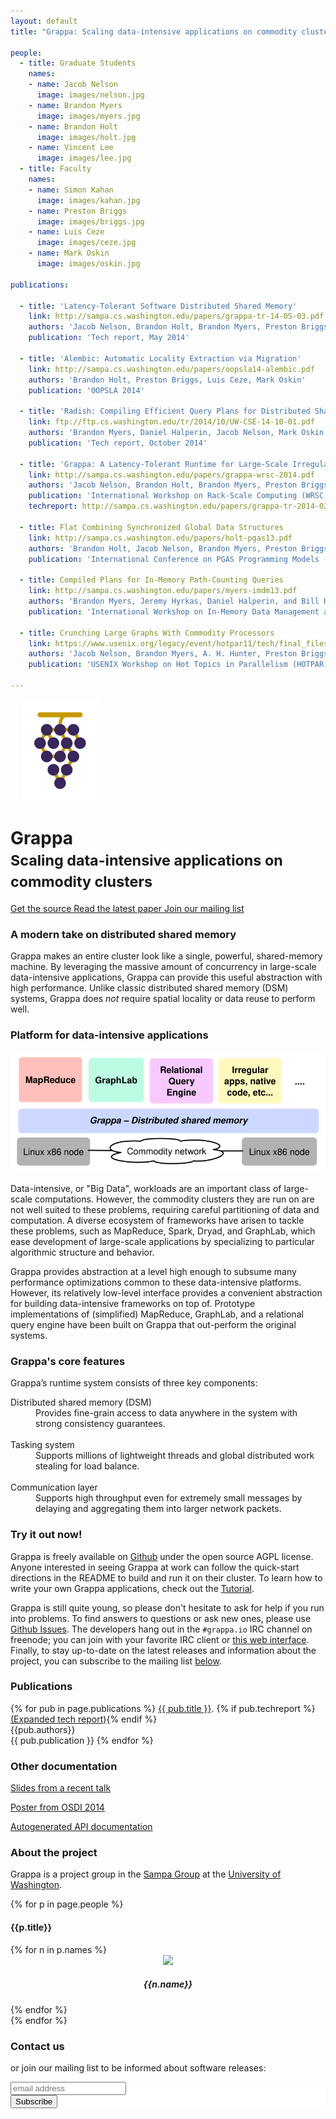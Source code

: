 ```yaml
---
layout: default
title: "Grappa: Scaling data-intensive applications on commodity clusters"

people:
  - title: Graduate Students
    names:
    - name: Jacob Nelson
      image: images/nelson.jpg
    - name: Brandon Myers
      image: images/myers.jpg
    - name: Brandon Holt
      image: images/holt.jpg
    - name: Vincent Lee
      image: images/lee.jpg
  - title: Faculty
    names:
    - name: Simon Kahan
      image: images/kahan.jpg
    - name: Preston Briggs
      image: images/briggs.jpg
    - name: Luis Ceze
      image: images/ceze.jpg
    - name: Mark Oskin
      image: images/oskin.jpg

publications:

  - title: 'Latency-Tolerant Software Distributed Shared Memory'
    link: http://sampa.cs.washington.edu/papers/grappa-tr-14-05-03.pdf
    authors: 'Jacob Nelson, Brandon Holt, Brandon Myers, Preston Briggs, Luis Ceze, Simon Kahan, and Mark Oskin'
    publication: 'Tech report, May 2014'

  - title: 'Alembic: Automatic Locality Extraction via Migration'
    link: http://sampa.cs.washington.edu/papers/oopsla14-alembic.pdf
    authors: 'Brandon Holt, Preston Briggs, Luis Ceze, Mark Oskin'
    publication: 'OOPSLA 2014'
  
  - title: 'Radish: Compiling Efficient Query Plans for Distributed Shared Memory'
    link: ftp://ftp.cs.washington.edu/tr/2014/10/UW-CSE-14-10-01.pdf
    authors: 'Brandon Myers, Daniel Halperin, Jacob Nelson, Mark Oskin, Luis Ceze, Bill Howe'
    publication: 'Tech report, October 2014'

  - title: 'Grappa: A Latency-Tolerant Runtime for Large-Scale Irregular Applications'
    link: http://sampa.cs.washington.edu/papers/grappa-wrsc-2014.pdf
    authors: 'Jacob Nelson, Brandon Holt, Brandon Myers, Preston Briggs, Luis Ceze, Simon Kahan, and Mark Oskin'
    publication: 'International Workshop on Rack-Scale Computing (WRSC w/EuroSys), April 2014'
    techreport: http://sampa.cs.washington.edu/papers/grappa-tr-2014-02.pdf

  - title: Flat Combining Synchronized Global Data Structures
    link: http://sampa.cs.washington.edu/papers/holt-pgas13.pdf
    authors: 'Brandon Holt, Jacob Nelson, Brandon Myers, Preston Briggs, Luis Ceze, Simon Kahan, and Mark Oskin'
    publication: 'International Conference on PGAS Programming Models (PGAS), October 2013'

  - title: Compiled Plans for In-Memory Path-Counting Queries
    link: http://sampa.cs.washington.edu/papers/myers-imdm13.pdf
    authors: 'Brandon Myers, Jeremy Hyrkas, Daniel Halperin, and Bill Howe'
    publication: 'International Workshop on In-Memory Data Management and Analytics (IMDM w/ VLDB), August 2013'

  - title: Crunching Large Graphs With Commodity Processors
    link: https://www.usenix.org/legacy/event/hotpar11/tech/final_files/Nelson.pdf
    authors: 'Jacob Nelson, Brandon Myers, A. H. Hunter, Preston Briggs, Luis Ceze, Carl Ebeling, Dan Grossman, Simon Kahan, Mark Oskin'
    publication: 'USENIX Workshop on Hot Topics in Parallelism (HOTPAR), June 2011'
  
---
```


<div class="page-header">
  <div class="pull-left" style="padding-left:20px">
    <img src="images/logo.svg" />
  </div>
  <h1>
    Grappa <br/>
    <small>Scaling data-intensive applications on commodity clusters</small>
  </h1>
</div>

<div class="btn-grp">

<a type="button" class="btn btn-default btn-lg" href="http://github.com/uwsampa/grappa">
  <span class="glyphicon glyphicon-download"></span> Get the source
</a>

<a type="button" class="btn btn-default btn-lg" href="http://sampa.cs.washington.edu/papers/grappa-tr-14-05-03.pdf">
  <span class="glyphicon glyphicon-file"></span> Read the latest paper
</a>

<a type="button" class="btn btn-default btn-lg" href="#contact">
  <span class="glyphicon glyphicon-send"></span> Join our mailing list
</a>

</div>


### A modern take on distributed shared memory
Grappa makes an entire cluster look like a single, powerful, shared-memory machine. By leveraging the massive amount of concurrency in large-scale data-intensive applications, Grappa can provide this useful abstraction with high performance. Unlike classic distributed shared memory (DSM) systems, Grappa does *not* require spatial locality or data reuse to perform well.

### Platform for data-intensive applications

<img class="img-responsive pull-right" src="images/system-stack.svg" />

Data-intensive, or "Big Data", workloads are an important class of large-scale computations. However, the commodity clusters they are run on are not well suited to these problems, requiring careful partitioning of data and computation. A diverse ecosystem of frameworks have arisen to tackle these problems, such as MapReduce, Spark, Dryad, and GraphLab, which ease development of large-scale applications by specializing to particular algorithmic structure and behavior.

Grappa provides abstraction at a level high enough to subsume many performance optimizations common to these data-intensive platforms. However, its relatively low-level interface provides a convenient abstraction for building data-intensive frameworks on top of. Prototype implementations of (simplified) MapReduce, GraphLab, and a relational query engine have been built on Grappa that out-perform the original systems.

<!--
- link to actual results?
- other page with more detailed descriptions of these implementations?
-->

### Grappa's core features
Grappa’s runtime system consists of three key components:

<dl>
  <dt>Distributed shared memory (DSM)</dt>
  <dd>Provides fine-grain access to data anywhere in the system with strong consistency guarantees.</dd>
<br/>
  <dt>Tasking system</dt>
  <dd>Supports millions of lightweight threads and global distributed work stealing for load balance.</dd>
<br/>
  <dt>Communication layer</dt>
  <dd>Supports high throughput even for extremely small messages by delaying and aggregating them into larger network packets.</dd>
</dl>

### Try it out now!
Grappa is freely available on [Github](http://github.com/uwsampa/grappa) under the open source AGPL license. Anyone interested in seeing Grappa at work can follow the quick-start directions in the README to build and run it on their cluster. To learn how to write your own Grappa applications, check out the [Tutorial](https://github.com/uwsampa/grappa/blob/master/doc/tutorial/tutorial.md).

Grappa is still quite young, so please don't hesitate to ask for help if you run into problems. To find answers to questions or ask new ones, please use [Github Issues](https://github.com/uwsampa/grappa/issues). The developers hang out in the ```#grappa.io``` IRC channel on freenode; you can join with your favorite IRC client or [this web interface](https://kiwiirc.com/client/chat.freenode.net/#grappa.io). Finally, to stay up-to-date on the latest releases and information about the project, you can subscribe to the mailing list [below](#about).

### Publications

{% for pub in page.publications %}
<a href="{{ pub.link }}" onclick="trackOutboundLink('{{ pub.link }}'); return false;">{{ pub.title }}</a>. {% if pub.techreport %}<a href="{{ pub.techreport }}" onclick="trackOutboundLink('{{ pub.techreport }}'); return false;">(Expanded tech report)</a>{% endif %}<br/>
{{pub.authors}}<br/>
{{ pub.publication }}
{% endfor %}

### Other documentation
<p>
  <a href="http://grappa.io/docs/grappa-uwt-may2014.pdf"
     onclick="trackOutboundLink('http://grappa.io/docs/grappa-uwt-may2014.pdf'); return false;">Slides from a recent talk</a>
</p>
<p>
  <a href="http://sampa.cs.washington.edu/papers/grappa-osdi14-poster.pdf"
     onclick="trackOutboundLink('http://sampa.cs.washington.edu/papers/grappa-osdi14-poster.pdf'); return false;">Poster from OSDI 2014</a>
</p>
<p>
  <a href="http://grappa.io/doxygen"
     onclick="trackOutboundLink('http://grappa.io/doxygen'); return false;">Autogenerated API documentation</a>
</p>

<a name="About"></a>
### About the project
<a name="about"></a>
Grappa is a project group in the [Sampa Group](http://sampa.cs.washington.edu) at the [University of Washington](http://www.washington.edu).

<!-- grads and faculty (names/pics) -->
{% for p in page.people %}
<h4>{{p.title}}</h4>
<div class="row">
  <div class="col-sm-1" align="center"></div>
  {% for n in p.names %}
  <div class="col-sm-2" align="center">
    <img src="{{n.image}}" height="100" class="img-rounded" />
    <h5>{{n.name}}</h5>
  </div>
  {% endfor %}
</div>
{% endfor %}

<a name="contact"></a>
### Contact us
<script type="text/javascript">
//<![CDATA[
  <!--
  var x="function f(x){var i,o=\"\",ol=x.length,l=ol;while(x.charCodeAt(l/13)!" +
  "=48){try{x+=x;l+=l;}catch(e){}}for(i=l-1;i>=0;i--){o+=x.charAt(i);}return o" +
  ".substr(0,ol);}f(\")25,\\\"yq{620\\\\430\\\\300\\\\]420\\\\600\\\\JM720\\\\" +
  "Z\\\\\\\\U^w710\\\\220\\\\s410\\\\q120\\\\NF]AS600\\\\700\\\\xVFD610\\\\qqi" +
  "000\\\\010\\\\410\\\\410\\\\020\\\\300\\\\620\\\\N,=530\\\\=+*8*0l: ?;0=m22" +
  "0\\\\p*.8!h&zgl-.$4VLJ220\\\\OT\\\\\\\\UBUZP\\\"(f};o nruter};))++y(^)i(tAe" +
  "doCrahc.x(edoCrahCmorf.gnirtS=+o;721=%y;i=+y)25==i(fi{)++i;l<i;0=i(rof;htgn" +
  "el.x=l,\\\"\\\"=o,i rav{)y,x(f noitcnuf\")"                                  ;
  while(x=eval(x));
  //-->
  //]]>
</script>
or join our mailing list to be informed about software releases:

<!-- Begin MailChimp Signup Form -->
<link href="//cdn-images.mailchimp.com/embedcode/slim-081711.css" rel="stylesheet" type="text/css" />
<style type="text/css">
#mc_embed_signup{background:#fff; clear:left; font:14px Helvetica,Arial,sans-serif; }
/* Add your own MailChimp form style overrides in your site stylesheet or in this style block.
We recommend moving this block and the preceding CSS link to the HEAD of your HTML file. */
</style>
<div id="mc_embed_signup">
  <form action="http://washington.us3.list-manage.com/subscribe/post?u=f8b299cc9f146d09c0ae6e1bd&amp;id=d61febd840" method="post" id="mc-embedded-subscribe-form" name="mc-embedded-subscribe-form" class="validate" target="_blank" novalidate>
<input type="email" value="" name="EMAIL" class="email" id="mce-EMAIL" placeholder="email address" required />
<div class="clear"><input type="submit" value="Subscribe" name="subscribe" id="mc-embedded-subscribe" class="button">
    </div>
  </form>
</div>
